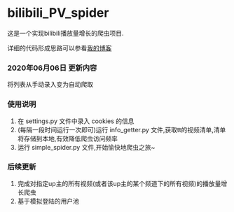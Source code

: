 # bilibili_PV_spider
这是一个实现bilibili播放量增长的爬虫项目.

详细的代码形成思路可以参看[我的博客](http://www.harumonia.top/index.php/archives/215/)

### 2020年06月06日 更新内容
将列表从手动录入变为自动爬取

### 使用说明
1. 在 settings.py 文件中录入 cookies 的信息
2. (每隔一段时间运行一次即可)运行 info_getter.py 文件,获取tt的视频清单,清单将存储到本地,有效降低爬虫访问频率
3. 运行 simple_spider.py 文件,开始愉快地爬虫之旅~

### 后续更新
1. 完成对指定up主的所有视频(或者该up主的某个频道下的所有视频)的播放量增长爬虫
2. 基于模拟登陆的用户池
